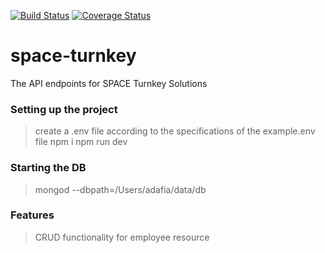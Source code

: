 [![Build Status](https://travis-ci.com/adafia/space-turnkey.svg?branch=develop)](https://travis-ci.com/adafia/space-turnkey) [![Coverage Status](https://coveralls.io/repos/github/adafia/space-turnkey/badge.svg?branch=unit-testing)](https://coveralls.io/github/adafia/space-turnkey?branch=unit-testing)

# space-turnkey
The API endpoints for SPACE Turnkey Solutions

### Setting up the project
> create a .env file according to the specifications of the example.env file
> npm i
> npm run dev

### Starting the DB
> mongod --dbpath=/Users/adafia/data/db

### Features
> CRUD functionality for employee resource
